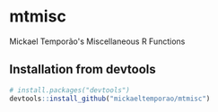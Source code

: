 # mtmisc
Mickael Temporão's Miscellaneous R Functions

## Installation from devtools

```R
# install.packages("devtools")
devtools::install_github("mickaeltemporao/mtmisc")
```

